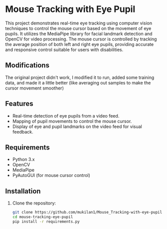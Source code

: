 # Mouse Tracking with Eye Pupil

This project demonstrates real-time eye tracking using computer vision techniques to control the mouse cursor based on the movement of eye pupils. It utilizes the MediaPipe library for facial landmark detection and OpenCV for video processing. The mouse cursor is controlled by tracking the average position of both left and right eye pupils, providing accurate and responsive control suitable for users with disabilities.

## Modifications

The original project didn't work, I modified it to run, added some training data, and made it a little better (like averaging out samples to make the cursor movement smoother)

## Features

- Real-time detection of eye pupils from a video feed.
- Mapping of pupil movements to control the mouse cursor.
- Display of eye and pupil landmarks on the video feed for visual feedback.

## Requirements

- Python 3.x
- OpenCV
- MediaPipe
- PyAutoGUI (for mouse cursor control)

## Installation

1. Clone the repository:

   ```bash
   git clone https://github.com/mukilan1/Mouse_Tracking-with-eye-pupil-.git
   cd mouse-tracking-eye-pupil
   pip install -r requirements.py
